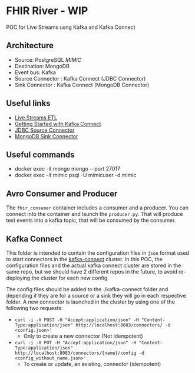 # FHIR River - WIP

POC for Live Streams usng Kafka and Kafka Connect

## Architecture

- Source: PostgreSQL *MIMIC*
- Destination: MongoDB
- Event bus: Kafka
- Source Connector : Kafka Connect (JDBC Connector) 
- Sink Connector : Kafka Connect (MongoDB Connector)

## Useful links

- [Live Streams ETL](https://qconsf.com/sf2016/system/files/keynotes-slides/etl_is_dead_long-live_streams.pdf)
- [Getting Started with Kafka Connect](https://docs.confluent.io/current/connect/userguide.html)
- [JDBC Source Connector](https://docs.confluent.io/current/connect/kafka-connect-jdbc/source-connector/index.html)
- [MongoDB Sink Connector](https://www.mongodb.com/blog/post/getting-started-with-the-mongodb-connector-for-apache-kafka-and-mongodb-atlas)

## Useful commands

- docker exec -it mongo mongo --port 27017
- docker exec -it mimic psql -U mimicuser -d mimic

## Avro Consumer and Producer

The `fhir_consumer` container includes a consumer and a producer. You can connect into the container and launch the `producer.py`.
That will produce test events into a kafka topic, that will be consumed by the consumer.
 

## Kafka Connect

This folder is intended to contain the configuration files in `json` format used to start connectors in the 
[kafka-connect](https://docs.confluent.io/current/connect/) cluster.
In this POC, the configuration files and the actual kafka connect cluster are stored in the same repo, but we should 
have 2 different repos in the future, to avoid re-deploying the cluster for each new config.

The config files should be added to the ./kafka-connect folder and depending if they are for a source or a sink they will go in each respective folder.
A new connector is launched in the cluster by using one of the following two requests:
- `curl -i -X POST -H "Accept:application/json" -H "Content-Type:application/json" http://localhost:8083/connectors/ -d <config.json>'`
    - Only to create a new connector (Not idempotent)
- `curl -i -X PUT -H "Accept:application/json" -H "Content-Type:application/json" http://localhost:8083/connectors/{name}/config -d <config_without_name.json>'`
    - To create or update, an existing, connector (idempotent)
